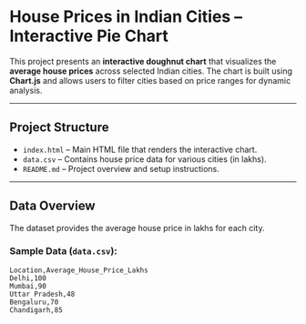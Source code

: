 # House Prices in Indian Cities – Interactive Pie Chart

This project presents an **interactive doughnut chart** that visualizes the **average house prices** across selected Indian cities. The chart is built using **Chart.js** and allows users to filter cities based on price ranges for dynamic analysis.

---

## Project Structure

- `index.html` – Main HTML file that renders the interactive chart.
- `data.csv` – Contains house price data for various cities (in lakhs).
- `README.md` – Project overview and setup instructions.

---

## Data Overview

The dataset provides the average house price in lakhs for each city.

### Sample Data (`data.csv`):

```csv
Location,Average_House_Price_Lakhs
Delhi,100
Mumbai,90
Uttar Pradesh,48
Bengaluru,70
Chandigarh,85

